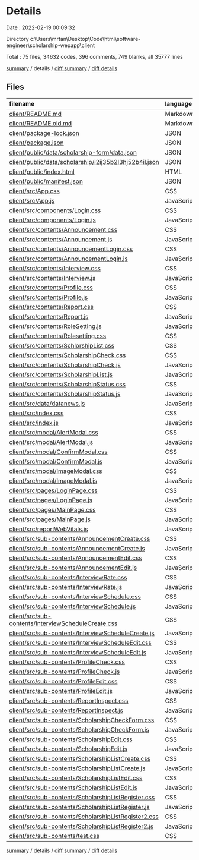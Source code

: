# Details

Date : 2022-02-19 00:09:32

Directory c:\Users\mrtan\Desktop\Code\html\software-engineer\scholarship-wepapp\client

Total : 75 files,  34632 codes, 396 comments, 749 blanks, all 35777 lines

[summary](results.md) / details / [diff summary](diff.md) / [diff details](diff-details.md)

## Files
| filename | language | code | comment | blank | total |
| :--- | :--- | ---: | ---: | ---: | ---: |
| [client/README.md](/client/README.md) | Markdown | 38 | 0 | 33 | 71 |
| [client/README.old.md](/client/README.old.md) | Markdown | 1 | 0 | 2 | 3 |
| [client/package-lock.json](/client/package-lock.json) | JSON | 29,140 | 0 | 1 | 29,141 |
| [client/package.json](/client/package.json) | JSON | 47 | 0 | 1 | 48 |
| [client/public/data/scholarship-form/data.json](/client/public/data/scholarship-form/data.json) | JSON | 13 | 0 | 0 | 13 |
| [client/public/data/scholarship/l2ij35b2l3hj52b4il.json](/client/public/data/scholarship/l2ij35b2l3hj52b4il.json) | JSON | 40 | 0 | 0 | 40 |
| [client/public/index.html](/client/public/index.html) | HTML | 46 | 26 | 5 | 77 |
| [client/public/manifest.json](/client/public/manifest.json) | JSON | 25 | 0 | 1 | 26 |
| [client/src/App.css](/client/src/App.css) | CSS | 33 | 0 | 6 | 39 |
| [client/src/App.js](/client/src/App.js) | JavaScript | 16 | 0 | 5 | 21 |
| [client/src/components/Login.css](/client/src/components/Login.css) | CSS | 23 | 28 | 5 | 56 |
| [client/src/components/Login.js](/client/src/components/Login.js) | JavaScript | 85 | 2 | 15 | 102 |
| [client/src/contents/Announcement.css](/client/src/contents/Announcement.css) | CSS | 162 | 92 | 9 | 263 |
| [client/src/contents/Announcement.js](/client/src/contents/Announcement.js) | JavaScript | 136 | 5 | 16 | 157 |
| [client/src/contents/AnnouncementLogin.css](/client/src/contents/AnnouncementLogin.css) | CSS | 74 | 10 | 5 | 89 |
| [client/src/contents/AnnouncementLogin.js](/client/src/contents/AnnouncementLogin.js) | JavaScript | 58 | 0 | 13 | 71 |
| [client/src/contents/Interview.css](/client/src/contents/Interview.css) | CSS | 157 | 7 | 19 | 183 |
| [client/src/contents/Interview.js](/client/src/contents/Interview.js) | JavaScript | 83 | 0 | 18 | 101 |
| [client/src/contents/Profile.css](/client/src/contents/Profile.css) | CSS | 105 | 35 | 16 | 156 |
| [client/src/contents/Profile.js](/client/src/contents/Profile.js) | JavaScript | 64 | 0 | 10 | 74 |
| [client/src/contents/Report.css](/client/src/contents/Report.css) | CSS | 113 | 7 | 4 | 124 |
| [client/src/contents/Report.js](/client/src/contents/Report.js) | JavaScript | 86 | 0 | 16 | 102 |
| [client/src/contents/RoleSetting.js](/client/src/contents/RoleSetting.js) | JavaScript | 72 | 0 | 14 | 86 |
| [client/src/contents/Rolesetting.css](/client/src/contents/Rolesetting.css) | CSS | 103 | 7 | 5 | 115 |
| [client/src/contents/SchlorshipList.css](/client/src/contents/SchlorshipList.css) | CSS | 112 | 7 | 11 | 130 |
| [client/src/contents/ScholarshipCheck.css](/client/src/contents/ScholarshipCheck.css) | CSS | 155 | 9 | 24 | 188 |
| [client/src/contents/ScholarshipCheck.js](/client/src/contents/ScholarshipCheck.js) | JavaScript | 85 | 0 | 17 | 102 |
| [client/src/contents/ScholarshipList.js](/client/src/contents/ScholarshipList.js) | JavaScript | 88 | 1 | 26 | 115 |
| [client/src/contents/ScholarshipStatus.css](/client/src/contents/ScholarshipStatus.css) | CSS | 79 | 4 | 4 | 87 |
| [client/src/contents/ScholarshipStatus.js](/client/src/contents/ScholarshipStatus.js) | JavaScript | 69 | 0 | 12 | 81 |
| [client/src/data/datanews.js](/client/src/data/datanews.js) | JavaScript | 24 | 0 | 3 | 27 |
| [client/src/index.css](/client/src/index.css) | CSS | 12 | 0 | 2 | 14 |
| [client/src/index.js](/client/src/index.js) | JavaScript | 13 | 3 | 6 | 22 |
| [client/src/modal/AlertModal.css](/client/src/modal/AlertModal.css) | CSS | 16 | 0 | 1 | 17 |
| [client/src/modal/AlertModal.js](/client/src/modal/AlertModal.js) | JavaScript | 19 | 0 | 4 | 23 |
| [client/src/modal/ConfirmModal.css](/client/src/modal/ConfirmModal.css) | CSS | 43 | 0 | 6 | 49 |
| [client/src/modal/ConfirmModal.js](/client/src/modal/ConfirmModal.js) | JavaScript | 20 | 11 | 3 | 34 |
| [client/src/modal/ImageModal.css](/client/src/modal/ImageModal.css) | CSS | 36 | 0 | 5 | 41 |
| [client/src/modal/ImageModal.js](/client/src/modal/ImageModal.js) | JavaScript | 26 | 0 | 2 | 28 |
| [client/src/pages/LoginPage.css](/client/src/pages/LoginPage.css) | CSS | 62 | 5 | 1 | 68 |
| [client/src/pages/LoginPage.js](/client/src/pages/LoginPage.js) | JavaScript | 49 | 1 | 17 | 67 |
| [client/src/pages/MainPage.css](/client/src/pages/MainPage.css) | CSS | 175 | 11 | 20 | 206 |
| [client/src/pages/MainPage.js](/client/src/pages/MainPage.js) | JavaScript | 419 | 20 | 42 | 481 |
| [client/src/reportWebVitals.js](/client/src/reportWebVitals.js) | JavaScript | 12 | 0 | 2 | 14 |
| [client/src/sub-contents/AnnouncementCreate.css](/client/src/sub-contents/AnnouncementCreate.css) | CSS | 142 | 13 | 25 | 180 |
| [client/src/sub-contents/AnnouncementCreate.js](/client/src/sub-contents/AnnouncementCreate.js) | JavaScript | 136 | 1 | 17 | 154 |
| [client/src/sub-contents/AnnouncementEdit.css](/client/src/sub-contents/AnnouncementEdit.css) | CSS | 0 | 0 | 1 | 1 |
| [client/src/sub-contents/AnnouncementEdit.js](/client/src/sub-contents/AnnouncementEdit.js) | JavaScript | 66 | 3 | 11 | 80 |
| [client/src/sub-contents/InterviewRate.css](/client/src/sub-contents/InterviewRate.css) | CSS | 79 | 5 | 15 | 99 |
| [client/src/sub-contents/InterviewRate.js](/client/src/sub-contents/InterviewRate.js) | JavaScript | 69 | 0 | 10 | 79 |
| [client/src/sub-contents/InterviewSchedule.css](/client/src/sub-contents/InterviewSchedule.css) | CSS | 65 | 3 | 10 | 78 |
| [client/src/sub-contents/InterviewSchedule.js](/client/src/sub-contents/InterviewSchedule.js) | JavaScript | 46 | 0 | 7 | 53 |
| [client/src/sub-contents/InterviewScheduleCreate.css](/client/src/sub-contents/InterviewScheduleCreate.css) | CSS | 0 | 0 | 1 | 1 |
| [client/src/sub-contents/InterviewScheduleCreate.js](/client/src/sub-contents/InterviewScheduleCreate.js) | JavaScript | 6 | 0 | 4 | 10 |
| [client/src/sub-contents/InterviewScheduleEdit.css](/client/src/sub-contents/InterviewScheduleEdit.css) | CSS | 0 | 0 | 1 | 1 |
| [client/src/sub-contents/InterviewScheduleEdit.js](/client/src/sub-contents/InterviewScheduleEdit.js) | JavaScript | 6 | 0 | 4 | 10 |
| [client/src/sub-contents/ProfileCheck.css](/client/src/sub-contents/ProfileCheck.css) | CSS | 88 | 33 | 8 | 129 |
| [client/src/sub-contents/ProfileCheck.js](/client/src/sub-contents/ProfileCheck.js) | JavaScript | 59 | 0 | 12 | 71 |
| [client/src/sub-contents/ProfileEdit.css](/client/src/sub-contents/ProfileEdit.css) | CSS | 106 | 5 | 22 | 133 |
| [client/src/sub-contents/ProfileEdit.js](/client/src/sub-contents/ProfileEdit.js) | JavaScript | 181 | 0 | 14 | 195 |
| [client/src/sub-contents/ReportInspect.css](/client/src/sub-contents/ReportInspect.css) | CSS | 36 | 3 | 1 | 40 |
| [client/src/sub-contents/ReportInspect.js](/client/src/sub-contents/ReportInspect.js) | JavaScript | 69 | 0 | 8 | 77 |
| [client/src/sub-contents/ScholarshipCheckForm.css](/client/src/sub-contents/ScholarshipCheckForm.css) | CSS | 155 | 8 | 18 | 181 |
| [client/src/sub-contents/ScholarshipCheckForm.js](/client/src/sub-contents/ScholarshipCheckForm.js) | JavaScript | 254 | 0 | 16 | 270 |
| [client/src/sub-contents/ScholarshipEdit.css](/client/src/sub-contents/ScholarshipEdit.css) | CSS | 0 | 0 | 1 | 1 |
| [client/src/sub-contents/ScholarshipEdit.js](/client/src/sub-contents/ScholarshipEdit.js) | JavaScript | 6 | 0 | 4 | 10 |
| [client/src/sub-contents/ScholarshipListCreate.css](/client/src/sub-contents/ScholarshipListCreate.css) | CSS | 133 | 14 | 34 | 181 |
| [client/src/sub-contents/ScholarshipListCreate.js](/client/src/sub-contents/ScholarshipListCreate.js) | JavaScript | 146 | 5 | 32 | 183 |
| [client/src/sub-contents/ScholarshipListEdit.css](/client/src/sub-contents/ScholarshipListEdit.css) | CSS | 0 | 0 | 1 | 1 |
| [client/src/sub-contents/ScholarshipListEdit.js](/client/src/sub-contents/ScholarshipListEdit.js) | JavaScript | 6 | 0 | 4 | 10 |
| [client/src/sub-contents/ScholarshipListRegister.css](/client/src/sub-contents/ScholarshipListRegister.css) | CSS | 117 | 6 | 14 | 137 |
| [client/src/sub-contents/ScholarshipListRegister.js](/client/src/sub-contents/ScholarshipListRegister.js) | JavaScript | 241 | 0 | 12 | 253 |
| [client/src/sub-contents/ScholarshipListRegister2.css](/client/src/sub-contents/ScholarshipListRegister2.css) | CSS | 80 | 6 | 6 | 92 |
| [client/src/sub-contents/ScholarshipListRegister2.js](/client/src/sub-contents/ScholarshipListRegister2.js) | JavaScript | 76 | 0 | 6 | 82 |
| [client/src/sub-contents/test.css](/client/src/sub-contents/test.css) | CSS | 30 | 0 | 3 | 33 |

[summary](results.md) / details / [diff summary](diff.md) / [diff details](diff-details.md)